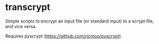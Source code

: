 # transcrypt

Simple scripts to encrypt an input file (or standard input) to a scrypt file, and vice versa.

Requires pyscrypt (<https://github.com/ricmoo/pyscrypt>).
